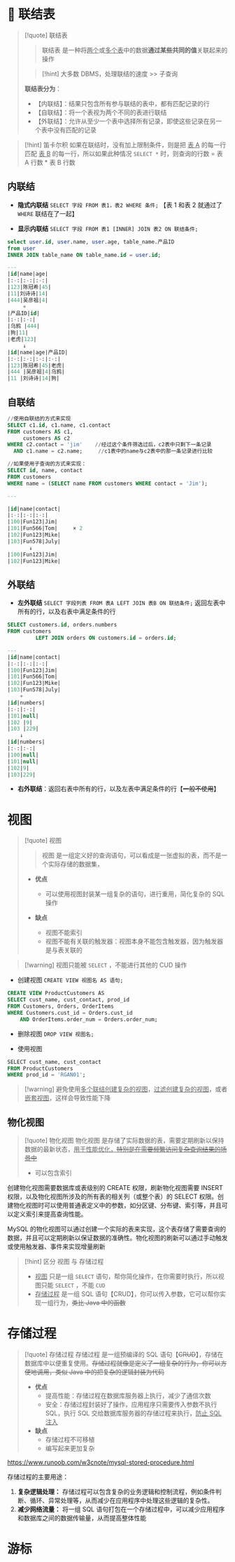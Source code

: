 # 🔗 联结表

> [!quote] 联结表
> 
> > 联结表 是一种将<u>两个</u>或<u>多个表</u>中的数据**通过某些共同的值**关联起来的操作
> 
> > [!hint] 大多数 DBMS，处理联结的速度 >> 子查询
> 
> **联结表分为**：
> - 【内联结】：结果只包含所有参与联结的表中，都有匹配记录的行
> - 【自联结】：将一个表视为两个不同的表进行联结
> - 【外联结】：允许从至少一个表中选择所有记录，即使这些记录在另一个表中没有匹配的记录

> [!hint] 笛卡尔积
> 如果在联结时，没有加上限制条件，则是把 <u>表 A</u> 的每一行匹配 <u>表 B</u> 的每一行，所以如果此种情况 `SELECT *` 时，则查询的行数 = 表 A 行数 \* 表 B 行数

## 内联结
- **隐式内联结** `SELECT 字段 FROM 表1，表2 WHERE 条件;` 【表 1 和表 2 就通过了 `WHERE` 联结在了一起】

- **显示内联结** `SELECT 字段 FROM 表1 [INNER] JOIN 表2 ON 联结条件;`
```sql
select user.id, user.name, user.age, table_name.产品ID 
from user 
INNER JOIN table_name ON table_name.id = user.id;

---
|id|name|age|            
|:-:|:-:|:-:|
|123|陈冠希|45|
|11|刘诗诗|14|
|444|吴彦祖|4|
     +
|产品ID|id|
|:-:|:-:|
|乌鸦 |444|
|狗|11|
|老虎|123|
     ↓
|id|name|age|产品ID|
|:-:|:-:|:-:|:-:|
|123|陈冠希|45|老虎|
|444 |吴彦祖|4|乌鸦|
|11 |刘诗诗|14|狗|
```
## 自联结
```sql
//使用自联结的方式来实现
SELECT c1.id, c1.name, c1.contact
FROM customers AS c1,
     customers AS c2
WHERE c2.contact = 'jim'    //经过这个条件筛选过后，c2表中只剩下一条记录
  AND c1.name = c2.name;     //c1表中的name与c2表中的那一条记录进行比较

//如果使用子查询的方式来实现：
SELECT id, name, contact
FROM customers
WHERE name = (SELECT name FROM customers WHERE contact = 'Jim');

---

|id|name|contact|
|:-:|:-:|:-:|
|100|Fun123|Jim|
|101|Fun566|Tom|     × 2
|102|Fun123|Mike|
|103|Fun578|July|
       ↓
|100|Fun123|Jim|
|102|Fun123|Mike|
```

## 外联结
- **左外联结**  `SELECT 字段列表 FROM 表A LEFT JOIN 表B ON 联结条件;` 返回左表中所有的行，以及右表中满足条件的行

```sql
SELECT customers.id, orders.numbers
FROM customers
         LEFT JOIN orders ON customers.id = orders.id;

---
|id|name|contact|
|:-:|:-:|:-:|
|100|Fun123|Jim|
|101|Fun566|Tom|  
|102|Fun123|Mike|
|103|Fun578|July|
    +
|id|numbers|
|:-:|:-:|
|101|null|
|102 |9|
|103 |229|
	↓
|id|numbers|
|:-:|:-:|
|100|null|
|101|null|
|102|9|
|103|229|
```

- **右外联结**：返回右表中所有的行，以及左表中满足条件的行【~~一般不使用~~】

# 视图

> [!quote] 视图
> 
> > 视图 是一组定义好的查询语句，可以看成是一张虚拟的表，而不是一个实际存储的数据集，
> - **优点**
> 
> 	- 可以使用视图封装某一组复杂的语句，进行重用，简化复杂的 SQL 操作
> - **缺点**
> 	- 视图不能索引
> 	- 视图不能有关联的触发器：视图本身不能包含触发器，因为触发器是与表关联的

> [!warning] 视图只能被 `SELECT` ，不能进行其他的 CUD 操作

- 创建视图 `CREATE VIEW 视图名 AS 语句;` 
```sql
CREATE VIEW ProductCustomers AS ​​​​ 
SELECT cust_name, cust_contact, prod_id ​​​​ 
FROM Customers, Orders, OrderItems ​​​​
WHERE Customers.cust_id = Orders.cust_id ​​​​ 
	AND OrderItems.order_num = Orders.order_num;​​
```

- 删除视图 `DROP VIEW 视图名;`

- 使用视图 
```sql
​​​​​​SELECT cust_name, cust_contact ​​​​
FROM ProductCustomers ​​​​
WHERE prod_id = 'RGAN01';​​
```

> [!warning] 避免使用<u>多个联结创建复杂的视图</u>，<u>过滤创建复杂的视图</u>，或者<u>嵌套视图</u>，这样会导致性能下降

## 物化视图

> [!quote] 物化视图
> 物化视图 是存储了实际数据的表，需要定期刷新以保持数据的最新状态，<u>用于性能优化，~~特别是在需要频繁访问复杂查询结果的场景中~~</u>
> - 可以包含索引

创建物化视图需要数据库或表级别的 CREATE 权限，刷新物化视图需要 INSERT 权限，以及物化视图所涉及的所有表的相关列（或整个表）的 SELECT 权限。创建物化视图时可以使用普通表定义中的参数，如分区键、分布键、索引等，并且可以定义索引来提高查询性能。

MySQL 的物化视图可以通过创建一个实际的表来实现，这个表存储了需要查询的数据，并且可以定期刷新以保证数据的准确性。物化视图的刷新可以通过手动触发或使用触发器、事件来实现增量刷新

> [!hint] 区分 视图 与 存储过程
> - <u>视图</u> 只是一组 `SELECT` 语句，帮你简化操作，在你需要时执行，所以视图只能 `SELECT` ，不能 `CUD`
> - <u>存储过程</u> 是一组 SQL 语句【CRUD】，你可以传入参数，它可以帮你实现一组行为，~~类比 Java 中的函数~~

# 存储过程

> [!quote] 存储过程
> 存储过程 是一组预编译的 SQL 语句【~~CRUD~~】，存储在数据库中以便重复使用。~~存储过程就像是定义了一组复杂的行为，你可以方便地调用，类似 Java 中的把复杂的逻辑封装为代码~~
> 
> - **优点**
> 	- 提高性能：存储过程在数据库服务器上执行，减少了通信次数
> 	- 安全：存储过程封装好了操作，应用程序只需要传入参数不执行 SQL，执行 SQL 交给数据库服务器的存储过程来执行，<u>防止 SQL 注入</u>
> - **缺点**
> 	- 存储过程不可移植
> 	- 编写起来更加复杂

https://www.runoob.com/w3cnote/mysql-stored-procedure.html

存储过程的主要用途：
1. **复杂逻辑处理：** 存储过程可以包含复杂的业务逻辑和控制流程，例如条件判断、循环、异常处理等，从而减少在应用程序中处理这些逻辑的复杂性。
4. **减少网络流量：** 将一组 SQL 语句打包在一个存储过程中，可以减少应用程序和数据库之间的数据传输量，从而提高整体性能


# 游标






